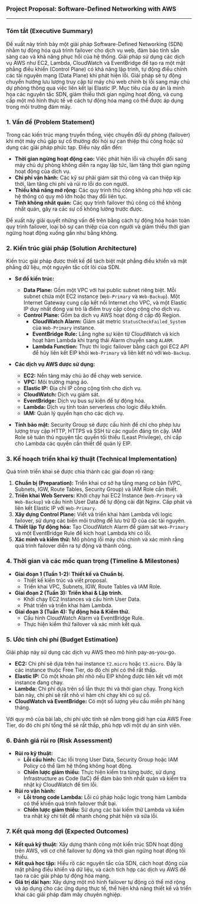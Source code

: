 ### Project Proposal: Software-Defined Networking with AWS

---

### Tóm tắt (Executive Summary)
Đề xuất này trình bày một giải pháp Software-Defined Networking (SDN) nhằm tự động hóa quá trình failover cho dịch vụ web, đảm bảo tính sẵn sàng cao và khả năng phục hồi của hệ thống. Giải pháp sử dụng các dịch vụ AWS như EC2, Lambda, CloudWatch và EventBridge để tạo ra một mặt phẳng điều khiển (Control Plane) có khả năng lập trình, tự động điều chỉnh các tài nguyên mạng (Data Plane) khi phát hiện lỗi. Giải pháp sẽ tự động chuyển hướng lưu lượng truy cập từ máy chủ web chính bị lỗi sang máy chủ dự phòng thông qua việc liên kết lại Elastic IP. Mục tiêu của dự án là minh họa các nguyên tắc SDN, giảm thiểu thời gian ngừng hoạt động, và cung cấp một mô hình thực tế về cách tự động hóa mạng có thể được áp dụng trong môi trường đám mây.

### 1. Vấn đề (Problem Statement)
Trong các kiến trúc mạng truyền thống, việc chuyển đổi dự phòng (failover) khi một máy chủ gặp sự cố thường đòi hỏi sự can thiệp thủ công hoặc sử dụng các giải pháp phức tạp. Điều này dẫn đến:
* **Thời gian ngừng hoạt động cao:** Việc phát hiện lỗi và chuyển đổi sang máy chủ dự phòng không diễn ra ngay lập tức, làm tăng thời gian ngừng hoạt động của dịch vụ.
* **Chi phí vận hành:** Các kỹ sư phải giám sát thủ công và can thiệp kịp thời, làm tăng chi phí và rủi ro lỗi do con người.
* **Thiếu khả năng mở rộng:** Các quy trình thủ công không phù hợp với các hệ thống có quy mô lớn hoặc thay đổi liên tục.
* **Tính không nhất quán:** Các quy trình failover thủ công có thể không nhất quán, gây ra các sự cố không lường trước được.

Đề xuất này giải quyết những vấn đề trên bằng cách tự động hóa hoàn toàn quy trình failover, loại bỏ sự can thiệp của con người và giảm thiểu thời gian ngừng hoạt động xuống gần như bằng không.

### 2. Kiến trúc giải pháp (Solution Architecture)
Kiến trúc giải pháp được thiết kế để tách biệt mặt phẳng điều khiển và mặt phẳng dữ liệu, một nguyên tắc cốt lõi của SDN.

* **Sơ đồ kiến trúc:**
  * **Data Plane:** Gồm một VPC với hai public subnet riêng biệt. Mỗi subnet chứa một EC2 instance (`Web-Primary` và `Web-Backup`). Một Internet Gateway cung cấp kết nối Internet cho VPC, và một Elastic IP duy nhất đóng vai trò là điểm truy cập công cộng cho dịch vụ.
  * **Control Plane:** Gồm ba dịch vụ AWS hoạt động ở cấp độ Region.
    * **CloudWatch Alarm:** Giám sát metric `StatusCheckFailed_System` của `Web-Primary` instance.
    * **EventBridge Rule:** Lắng nghe sự kiện từ CloudWatch và kích hoạt hàm Lambda khi trạng thái Alarm chuyển sang `ALARM`.
    * **Lambda Function:** Thực thi logic failover bằng cách gọi EC2 API để hủy liên kết EIP khỏi `Web-Primary` và liên kết nó với `Web-Backup`.

* **Các dịch vụ AWS được sử dụng:**
  * **EC2:** Nền tảng máy chủ ảo để chạy web service.
  * **VPC:** Môi trường mạng ảo.
  * **Elastic IP:** Địa chỉ IP công cộng tĩnh cho dịch vụ.
  * **CloudWatch:** Dịch vụ giám sát.
  * **EventBridge:** Dịch vụ bus sự kiện để tự động hóa.
  * **Lambda:** Dịch vụ tính toán serverless cho logic điều khiển.
  * **IAM:** Quản lý quyền hạn cho các dịch vụ.

* **Tính bảo mật:** Security Group sẽ được cấu hình để chỉ cho phép lưu lượng truy cập HTTP, HTTPS và SSH từ các nguồn đáng tin cậy. IAM Role sẽ tuân thủ nguyên tắc quyền tối thiểu (Least Privilege), chỉ cấp cho Lambda các quyền cần thiết để quản lý EIP.

### 3. Kế hoạch triển khai kỹ thuật (Technical Implementation)
Quá trình triển khai sẽ được chia thành các giai đoạn rõ ràng:
1.  **Chuẩn bị (Preparation):** Triển khai cơ sở hạ tầng mạng cơ bản (VPC, Subnets, IGW, Route Tables, Security Group) và IAM Role cần thiết.
2.  **Triển khai Web Servers:** Khởi chạy hai EC2 Instance (`Web-Primary` và `Web-Backup`) và cấu hình User Data để tự động cài đặt Nginx. Cấp phát và liên kết Elastic IP với `Web-Primary`.
3.  **Xây dựng Control Plane:** Viết và triển khai hàm Lambda với logic failover, sử dụng các biến môi trường để lưu trữ ID của các tài nguyên.
4.  **Thiết lập Tự động hóa:** Tạo CloudWatch Alarm để giám sát `Web-Primary` và một EventBridge Rule để kích hoạt Lambda khi có lỗi.
5.  **Xác minh và kiểm thử:** Mô phỏng lỗi máy chủ chính và xác minh rằng quá trình failover diễn ra tự động và thành công.

### 4. Thời gian và các mốc quan trọng (Timeline & Milestones)
* **Giai đoạn 1 (Tuần 1-2): Thiết kế và Chuẩn bị.**
  * Thiết kế kiến trúc và viết proposal.
  * Triển khai VPC, Subnets, IGW, Route Tables và IAM Role.
* **Giai đoạn 2 (Tuần 3): Triển khai & Lập trình.**
  * Khởi chạy EC2 Instances và cấu hình User Data.
  * Phát triển và triển khai hàm Lambda.
* **Giai đoạn 3 (Tuần 4): Tự động hóa & Kiểm thử.**
  * Cấu hình CloudWatch Alarm và EventBridge Rule.
  * Thực hiện kiểm thử failover và xác minh kết quả.

### 5. Ước tính chi phí (Budget Estimation)
Giải pháp này sử dụng các dịch vụ AWS theo mô hình pay-as-you-go.
* **EC2:** Chi phí sẽ dựa trên hai instance `t2.micro` hoặc `t3.micro`. Đây là các instance thuộc Free Tier, do đó chi phí có thể rất thấp.
* **Elastic IP:** Có một khoản phí nhỏ nếu EIP không được liên kết với một instance đang chạy.
* **Lambda:** Chi phí dựa trên số lần thực thi và thời gian chạy. Trong kịch bản này, chi phí sẽ rất nhỏ vì hàm chỉ chạy khi có sự cố.
* **CloudWatch và EventBridge:** Có một số lượng yêu cầu miễn phí hàng tháng.

Với quy mô của bài lab, chi phí ước tính sẽ nằm trong giới hạn của AWS Free Tier, do đó chi phí tổng thể sẽ rất thấp, phù hợp với một dự án sinh viên.

### 6. Đánh giá rủi ro (Risk Assessment)
* **Rủi ro kỹ thuật:**
  * **Lỗi cấu hình:** Các lỗi trong User Data, Security Group hoặc IAM Policy có thể làm hệ thống không hoạt động.
  * **Chiến lược giảm thiểu:** Thực hiện kiểm tra từng bước, sử dụng Infrastructure as Code (IaC) để đảm bảo tính nhất quán và kiểm tra nhật ký CloudWatch để tìm lỗi.
* **Rủi ro vận hành:**
  * **Lỗi trong code Lambda:** Lỗi cú pháp hoặc logic trong hàm Lambda có thể khiến quá trình failover thất bại.
  * **Chiến lược giảm thiểu:** Sử dụng các bài kiểm thử Lambda và kiểm tra nhật ký chi tiết để nhanh chóng phát hiện và sửa lỗi.

### 7. Kết quả mong đợi (Expected Outcomes)
* **Kết quả kỹ thuật:** Xây dựng thành công một kiến trúc SDN hoạt động trên AWS, với cơ chế failover tự động và thời gian ngừng hoạt động tối thiểu.
* **Kết quả học tập:** Hiểu rõ các nguyên tắc của SDN, cách hoạt động của mặt phẳng điều khiển và dữ liệu, và cách tích hợp các dịch vụ AWS để tạo ra các giải pháp tự động hóa mạng.
* **Giá trị dài hạn:** Xây dựng một mô hình failover tự động có thể mở rộng và áp dụng cho các ứng dụng thực tế, thể hiện khả năng thiết kế và triển khai các giải pháp đám mây chuyên nghiệp.
